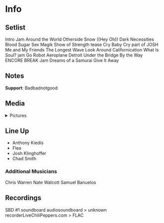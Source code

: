 # Info

## Setlist

Intro Jam
Around the World
Otherside
Snow ((Hey Oh))
Dark Necessities
Blood Sugar Sex Magik
Show of Strength tease
Cry Baby Cry part of JOSH
Me and My Friends
The Longest Wave
Look Around
Californication
What Is Soul? jam
Go Robot
Aeroplane
Detroit
Under the Bridge
By the Way
ENCORE BREAK
Jam
Dreams of a Samurai
Give It Away

## Notes

**Support**: Badbadnotgood

## Media 

<details>
  <summary>Pictures</summary>
  <!--<img alt="Setlist" title="Setlist" src="_.jpg" height="200" />
  <img alt="Clipping" title="Clipping" src="_.jpg" height="200" />
  <img alt="Flyer" title="Flyer" src="_.jpg" height="200" />-->
</details>

## Line Up

* Anthony Kiedis
* Flea
* Josh Klinghoffer
* Chad Smith

### Additional Musicians

Chris Warren  Nate Walcott  Samuel Banuelos

## Recordings

SBD #1
soundboard audiosoundboard > unknown recorderLiveChiliPeppers.com > FLAC